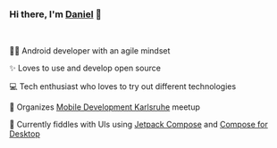 ### Hi there, I'm [Daniel](https://dbaelz.de) 👋
<br>

🧑‍💻 Android developer with an agile mindset
  
✨ Loves to use and develop open source

💻 Tech enthusiast who loves to try out different technologies

💬 Organizes [Mobile Development Karlsruhe](https://www.meetup.com/de-DE/Karlsruhe-Mobile-Development-Meetup/) meetup

🔭 Currently fiddles with UIs using [Jetpack Compose](https://developer.android.com/jetpack/compose) and [Compose for Desktop](https://www.jetbrains.com/de-de/lp/compose/)


<!--
**dbaelz/dbaelz** is a ✨ _special_ ✨ repository because its `README.md` (this file) appears on your GitHub profile.

Here are some ideas to get you started:

- 🔭 I’m currently working on ...
- 🌱 I’m currently learning ...
- 👯 I’m looking to collaborate on ...
- 🤔 I’m looking for help with ...
- 💬 Ask me about ...
- 📫 How to reach me: ...
- 😄 Pronouns: ...
- ⚡ Fun fact: ...
-->
